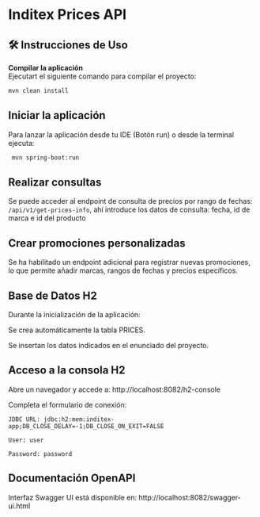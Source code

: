 # Inditex Prices API

## 🛠 Instrucciones de Uso

**Compilar la aplicación**  
Ejecutart el siguiente comando para compilar el proyecto:

   ```bash
   mvn clean install
   ```
## Iniciar la aplicación
Para lanzar la aplicación desde tu IDE (Botón run) o desde la terminal ejecuta:

   ```bash
    mvn spring-boot:run
   ``` 

## Realizar consultas
Se puede acceder al endpoint de consulta de precios por rango de fechas: `/api/v1/get-prices-info`, ahí introduce los datos de consulta: fecha, id de marca e id del producto

## Crear promociones personalizadas
Se ha habilitado un endpoint adicional para registrar nuevas promociones, lo que permite añadir marcas, rangos de fechas y precios específicos.

##  Base de Datos H2
Durante la inicialización de la aplicación:

Se crea automáticamente la tabla PRICES.

Se insertan los datos indicados en el enunciado del proyecto.

## Acceso a la consola H2
Abre un navegador y accede a:
http://localhost:8082/h2-console

Completa el formulario de conexión:

`JDBC URL: jdbc:h2:mem:inditex-app;DB_CLOSE_DELAY=-1;DB_CLOSE_ON_EXIT=FALSE`

`User: user`

``Password: password``

## Documentación OpenAPI
Interfaz Swagger UI está disponible en:
http://localhost:8082/swagger-ui.html




